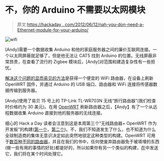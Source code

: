# 不，你的 Arduino 不需要以太网模块

> 原文:[https://hackaday . com/2012/06/12/nah-you-don-need-a-Ethernet-module-for-your-arduino/](https://hackaday.com/2012/06/12/nah-you-dont-need-an-ethernet-module-for-your-arduino/)

![](../Images/d4661cf6961905ef4219042a9ac3d32d.png "wifi")

[Andy]需要一个数据收集 Arduino 和他的家庭服务器之间的廉价互联网连接。一个以太网屏蔽就足够了，但是他无法让 CAT5 找到 Arduino 的位置。无线屏蔽非常昂贵，在查看了流行的 Zigbee 模块后，[Andy]对范围和建造复杂性有一些担忧。

[解决这个问题的显而易见的方法](http://www.thebmwz3.co.uk/article.php?story=20120611144749730)是获得一个便宜的 WiFi 路由器，在设备上刷新 OpenWRT 固件，并通过 Arduino 的 USB 端口、路由器和 WiFi 连接将传感器数据传输到服务器。

[Andy]使用了易贝 15 号上的 TP-Link TL-WR703N 无线“旅行路由器”(我们检查时价格约为 30 美元)。在用 [OpenWRT](http://wiki.openwrt.org/toh/tp-link/tl-wr703n) 刷新路由器之后，【Andy】有了一个从远程数据收集 Arduino 直接到他的服务器的无线连接。

细心的 Hack a Day 读者会注意到这是本周第三个“无线路由器+ OpenWRT 作为开发板”的构建([第一个](http://hackaday.com/2012/06/10/using-a-router-as-a-wireless-embedded-platform/)，[第二个](http://hackaday.com/2012/06/11/adding-a-router-and-wireless-camera-to-a-remote-controlled-helicopter/))。不，我们不知道发生了什么，也不知道为什么全球制造商的集体无意识决定如此突然地锁定这种类型的构建。OpenWRT 可用于[数百种不同的路由器](http://wiki.openwrt.org/toh/start)，并且在我们的书中，任何使废弃路由器免于被填埋的东西(做一些有用的事情的好处)都是好的，所以如果你有另一个类似的构建，[在](http://hackaday.com/contact-hack-a-day/)中发送它，我们将在某个时间处理它。